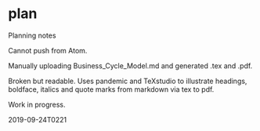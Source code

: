 # plan
Planning notes

Cannot push from Atom.

Manually uploading Business_Cycle_Model.md and generated .tex and .pdf.

Broken but readable. Uses pandemic and TeXstudio to illustrate headings, boldface, italics and quote marks from markdown via tex to pdf.

Work in progress.

2019-09-24T0221
